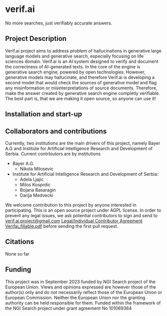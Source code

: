 # verif.ai
No more searches, just verifiably accurate answers.

## Project Description
Verif.ai project aims to address problem of hallucinations in generative large language models and generative search, especially focusing on life sciences domain.
Verif.ai is an AI system designed to verify and document the correctness of AI-generated texts. In the core of the engine is generative search engine, powered by open technologies. However, generative models may hallucinate, and therefore Verif.ai is developing a second model that would check the sources of generative model and flag any misinformation or misinterpretations of source documents. Therefore, make the answer created by generative search engine completly verifiable. The best part is, that we are making it open source, so anyone can use it!


## Installation and start-up

## Collaborators and contributions

Currently, two institutions are the main drivers of this project, namely Bayer A.G and Institute for Artificial Intelligence Research and Development of Serbia. Current contrbiutors are by institutions
* Bayer A.G.
  * Nikola Milosevic
* Institute for Artificial Intelligence Research and Development of Serbia:
  * Adela Ljajic
  * Milos Kosprdic
  * Bojana Basaragin
  * Darija Medvecki

We welcome contribution to this project by anyone interested in participating. This is an open source project under AGPL license. In order to prevent any legal issues, we ask potential contributors to sign and send to verif.ai.project@gmail.com [Legal/Individual Contributor Agreement Verifai_fillable.pdf](https://github.com/nikolamilosevic86/verif.ai/blob/main/Legal/Individual%20Contributor%20Agreement%20Verifai_fillable.pdf) before sending the first pull request.

## Citations

None so far

## Funding 

This project was in September 2023 funded by NGI Search project of the European Union. Views and opinions expressed are however those of the author(s) only and do not necessarily reflect those of the European Union or European Commission. Neither the European Union nor the granting authority can be held responsible for them. Funded within the framework of the NGI Search project under grant agreement No 101069364
